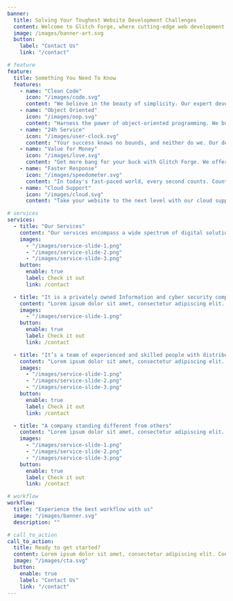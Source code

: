 ```yaml
---
banner:
  title: Solving Your Toughest Website Development Challenges
  content: Welcome to Glitch Forge, where cutting-edge web development meets creative excellence. We're your one-stop destination for crafting visually stunning, high-performance websites that conquer challenges and captivate audiences. Our team of digital artisans thrives on solving critical web development puzzles, ensuring your online presence shines bright. Let us navigate the complexities, while you reap the rewards of a glitch-free, SEO-optimized website. Elevate your brand's digital journey with Glitch Forge. Explore our services and embark on a seamless path to online success!
  image: /images/banner-art.svg
  button:
    label: "Contact Us"
    link: "/contact"

# feature
feature:
  title: Something You Need To Know
  features:
    - name: "Clean Code"
      icon: "/images/code.svg"
      content: "We believe in the beauty of simplicity. Our expert developers ensure that every line of code is clean, efficient, and easy to maintain, providing a solid foundation for your digital success."
    - name: "Object Oriented"
      icon: "/images/oop.svg"
      content: "Harness the power of object-oriented programming. We build dynamic and scalable solutions, utilizing the latest OO principles to create software that evolves with your business needs."
    - name: "24h Service"
      icon: "/images/user-clock.svg"
      content: "Your success knows no bounds, and neither do we. Our dedicated support team is available around the clock to assist you, ensuring your website runs smoothly, day and night."
    - name: "Value for Money"
      icon: "/images/love.svg"
      content: "Get more bang for your buck with Glitch Forge. We offer competitive pricing without compromising quality, giving you exceptional value for your investment."
    - name: "Faster Response"
      icon: "/images/speedometer.svg"
      content: "In today's fast-paced world, every second counts. Count on us for lightning-fast response times, ensuring your website visitors have a seamless and speedy experience."
    - name: "Cloud Support"
      icon: "/images/cloud.svg"
      content: "Take your website to the next level with our cloud support services. We'll help you leverage the power of the cloud to enhance performance, security, and scalability."

# services
services:
  - title: "Our Services"
    content: "Our services encompass a wide spectrum of digital solutions, from pioneering marketing strategies to robust IT infrastructure development. We don't just meet industry standards, we set them. Join us and experience the transformational power of digital excellence. At Glitch Forge, we don't follow trends; we create them. Your success is our mission, and the future is yours to conquer. This description conveys a sense of expertise, innovation, and a commitment to excellence, which are qualities that can attract potential clients to your services."
    images:
      - "/images/service-slide-1.png"
      - "/images/service-slide-2.png"
      - "/images/service-slide-3.png"
    button:
      enable: true
      label: Check it out
      link: /contact

  - title: "It is a privately owned Information and cyber security company"
    content: "Lorem ipsum dolor sit amet, consectetur adipiscing elit. Consequat tristique eget amet, tempus eu at consecttur. Leo facilisi nunc viverra tellus. Ac laoreet sit vel consquat. consectetur adipiscing elit. Consequat tristique eget amet, tempus eu at consecttur. Leo facilisi nunc viverra tellus. Ac laoreet sit vel consquat."
    images:
      - "/images/service-slide-1.png"
    button:
      enable: true
      label: Check it out
      link: /contact

  - title: "It’s a team of experienced and skilled people with distributions"
    content: "Lorem ipsum dolor sit amet, consectetur adipiscing elit. Consequat tristique eget amet, tempus eu at consecttur. Leo facilisi nunc viverra tellus. Ac laoreet sit vel consquat. consectetur adipiscing elit. Consequat tristique eget amet, tempus eu at consecttur. Leo facilisi nunc viverra tellus. Ac laoreet sit vel consquat."
    images:
      - "/images/service-slide-1.png"
      - "/images/service-slide-2.png"
      - "/images/service-slide-3.png"
    button:
      enable: true
      label: Check it out
      link: /contact

  - title: "A company standing different from others"
    content: "Lorem ipsum dolor sit amet, consectetur adipiscing elit. Consequat tristique eget amet, tempus eu at consecttur. Leo facilisi nunc viverra tellus. Ac laoreet sit vel consquat. consectetur adipiscing elit. Consequat tristique eget amet, tempus eu at consecttur. Leo facilisi nunc viverra tellus. Ac laoreet sit vel consquat."
    images:
      - "/images/service-slide-1.png"
      - "/images/service-slide-2.png"
      - "/images/service-slide-3.png"
    button:
      enable: true
      label: Check it out
      link: /contact

# workflow
workflow:
  title: "Experience the best workflow with us"
  image: "/images/banner.svg"
  description: ""

# call_to_action
call_to_action:
  title: Ready to get started?
  content: Lorem ipsum dolor sit amet, consectetur adipiscing elit. Consequat tristique eget amet, tempus eu at consecttur.
  image: "/images/cta.svg"
  button:
    enable: true
    label: "Contact Us"
    link: "/contact"
---
```


